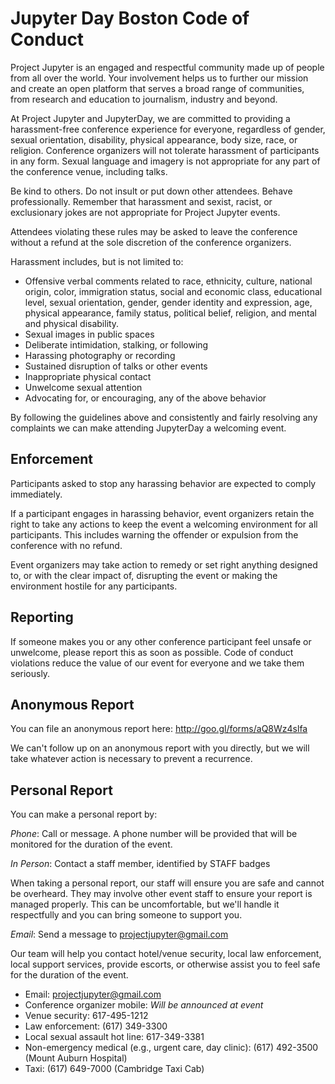 # Jupyter Day Boston Code of Conduct

Project Jupyter is an engaged and respectful community made up of people from all over the world. Your involvement helps us to further our mission and create an open platform that serves a broad range of communities, from research and education to journalism, industry and beyond.

At Project Jupyter and JupyterDay, we are committed to providing a harassment-free conference experience for everyone, regardless of gender, sexual orientation, disability, physical appearance, body size, race, or religion. Conference organizers will not tolerate harassment of participants in any form. Sexual language and imagery is not appropriate for any part of the conference venue, including talks.

Be kind to others. Do not insult or put down other attendees. Behave professionally. Remember that harassment and sexist, racist, or exclusionary jokes are not appropriate for Project Jupyter events.

Attendees violating these rules may be asked to leave the conference without a refund at the sole discretion of the conference organizers.

Harassment includes, but is not limited to:

* Offensive verbal comments related to race, ethnicity, culture, national origin, color, immigration status, social and economic class, educational level, sexual orientation, gender, gender identity and expression, age, physical appearance, family status, political belief, religion, and mental and physical disability.
* Sexual images in public spaces
* Deliberate intimidation, stalking, or following
* Harassing photography or recording
* Sustained disruption of talks or other events
* Inappropriate physical contact
* Unwelcome sexual attention
* Advocating for, or encouraging, any of the above behavior

By following the guidelines above and consistently and fairly resolving any complaints we can make attending JupyterDay a welcoming event.

## Enforcement

Participants asked to stop any harassing behavior are expected to comply immediately.

If a participant engages in harassing behavior, event organizers retain the right to take any actions to keep the event a welcoming environment for all participants. This includes warning the offender or expulsion from the conference with no refund.

Event organizers may take action to remedy or set right anything designed to, or with the clear impact of, disrupting the event or making the environment hostile for any participants.

## Reporting

If someone makes you or any other conference participant feel unsafe or unwelcome, please report this as soon as possible. Code of conduct violations reduce the value of our event for everyone and we take them seriously.

## Anonymous Report

You can file an anonymous report here: http://goo.gl/forms/aQ8Wz4slfa

We can't follow up on an anonymous report with you directly, but we will take whatever action is necessary to prevent a recurrence.

## Personal Report
You can make a personal report by:

*Phone*: Call or message.  A phone number will be provided that will be monitored for the duration of the event.

*In Person*: Contact a staff member, identified by STAFF badges

When taking a personal report, our staff will ensure you are safe and cannot be overheard. They may involve other event staff to ensure your report is managed properly. This can be uncomfortable, but we'll handle it respectfully and you can bring someone to support you.

*Email*: Send a message to projectjupyter@gmail.com

Our team will help you contact hotel/venue security, local law enforcement, local support services, provide escorts, or otherwise assist you to feel safe for the duration of the event.

* Email: projectjupyter@gmail.com
* Conference organizer mobile: *Will be announced at event*
* Venue security: 617-495-1212
* Law enforcement: (617) 349-3300
* Local sexual assault hot line: 617-349-3381
* Non-emergency medical (e.g., urgent care, day clinic): (617) 492-3500 (Mount Auburn Hospital)
* Taxi: (617) 649-7000 (Cambridge Taxi Cab)
